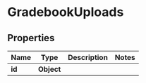

# GradebookUploads


## Properties

| Name | Type | Description | Notes |
|------------ | ------------- | ------------- | -------------|
|**id** | **Object** |  |  |



